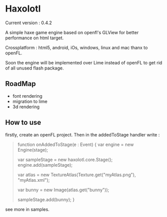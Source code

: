 Haxolotl
====

Current version : 0.4.2

A simple haxe game engine based on openfl's GLView for
better performance on html target.

Crossplatform : html5, android, iOs, windows, linux and mac 
thanx to openFL. 

Soon the engine will be implemented over Lime instead of
openFL to get rid of all unused flash package.

RoadMap
-------------

- font rendering
- migration to lime
- 3d rendering

How to use 
-------------

firstly, create an openFL project.
Then in the addedToStage handler write :

>function onAddedToStage(e : Event)
>{
>    var engine = new Engine(stage);
>
>    var sampleStage = new haxolotl.core.Stage();
>    engine.add(sampleStage);
>    
>    var atlas = new TextureAtlas(Texture.get("myAtlas.png"), "myAtlas.xml");
>    
>    var bunny = new Image(atlas.get("bunny"));
>    
>    sampleStage.add(bunny);
>}

see more in samples.